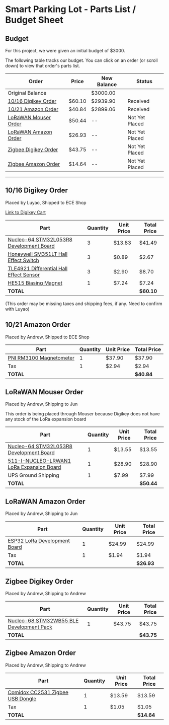 # Smart Parking Lot - Parts List / Budget Sheet

## Budget

For this project, we were given an initial budget of $3000.

The following table tracks our budget. You can click on an order (or scroll down) to view that order's parts list.

| Order | Price | New Balance | Status |
|-------|-------|-------------|--------|
| Original Balance |   | $3000.00 |   |
| [10/16 Digikey Order](#1016-digikey-order) | $60.10 | $2939.90 | Received |
| [10/21 Amazon Order](#1021-amazon-order) | $40.84 | $2899.06 | Received |
| [LoRaWAN Mouser Order](#lorawan-mouser-order) | $50.44 | -- | Not Yet Placed |
| [LoRaWAN Amazon Order](#lorawan-amazon-order) | $26.93 | -- | Not Yet Placed |
| [Zigbee Digikey Order](#zigbee-digikey-order) | $43.75 | -- | Not Yet Placed |
| [Zigbee Amazon Order](#zigbee-amazon-order) | $14.64 | -- | Not Yet Placed |

---

## 10/16 Digikey Order

Placed by Luyao, Shipped to ECE Shop

[Link to Digikey Cart](https://www.digikey.com/short/zn4rj8)

| Part | Quantity | Unit Price | Total Price |
|------|----------|------------|-------------|
| [Nucleo-64 STM32L053R8 Development Board](https://www.digikey.com/short/zd3md2) | 3 | $13.83 | $41.49 |
| [Honeywell SM351LT Hall Effect Switch](https://www.digikey.com/short/zd3mvn) | 3 | $0.89 | $2.67 |
| [TLE4921 Differential Hall Effect Sensor](https://www.digikey.com/short/zd3m1h) | 3 | $2.90 | $8.70 |
| [HE515 Biasing Magnet](https://www.digikey.com/short/zd3h77) | 1 | $7.24 | $7.24 |
| **TOTAL** |   |   | **$60.10** |

(This order may be missing taxes and shipping fees, if any. Need to confirm with Luyao)

## 10/21 Amazon Order

Placed by Andrew, Shipped to ECE Shop

| Part | Quantity | Unit Price | Total Price |
|------|----------|------------|-------------|
| [PNI RM3100 Magnetometer](https://www.amazon.com/dp/B01N5QL0XC/) | 1 | $37.90 | $37.90 |
| Tax | 1 | $2.94 | $2.94 |
| **TOTAL** |   |   | **$40.84** |

## LoRaWAN Mouser Order

Placed by Andrew, Shipping to Jun

This order is being placed through Mouser because Digikey does not have any stock of the LoRa expansion board

| Part | Quantity | Unit Price | Total Price |
|------|----------|------------|-------------|
| [Nucleo-64 STM32L053R8 Development Board](https://www.mouser.com/ProductDetail/511-NUCLEO-L053R8) | 1 | $13.55 | $13.55 |
| [511-I-NUCLEO-LRWAN1 LoRa Expansion Board](https://www.mouser.com/ProductDetail/511-I-NUCLEO-LRWAN1) | 1 | $28.90 | $28.90 |
| UPS Ground Shipping | 1 | $7.99 | $7.99 |
| **TOTAL** |   |   | **$50.44** |

## LoRaWAN Amazon Order

Placed by Andrew, Shipping to Jun

| Part | Quantity | Unit Price | Total Price |
|------|----------|------------|-------------|
| [ESP32 LoRa Development Board](https://www.amazon.com/dp/B076MSLFC9/) | 1 | $24.99 | $24.99 |
| Tax | 1 | $1.94 | $1.94 |
| **TOTAL** |   |   | **$26.93** |

## Zigbee Digikey Order

Placed by Andrew, Shipping to Andrew

| Part | Quantity | Unit Price | Total Price |
|------|----------|------------|-------------|
| [Nucleo-68 STM32WB55 BLE Development Pack](https://www.digikey.com/short/zn0tj4) | 1 | $43.75 | $43.75 |
| **TOTAL** |   |   | **$43.75** |

## Zigbee Amazon Order

Placed by Andrew, Shipping to Andrew

| Part | Quantity | Unit Price | Total Price |
|------|----------|------------|-------------|
| [Comidox CC2531 Zigbee USB Dongle](https://www.amazon.com/dp/B07KW1N1MR/) | 1 | $13.59 | $13.59 |
| Tax | 1 | $1.05 | $1.05 |
| **TOTAL** |   |   | **$14.64** |
